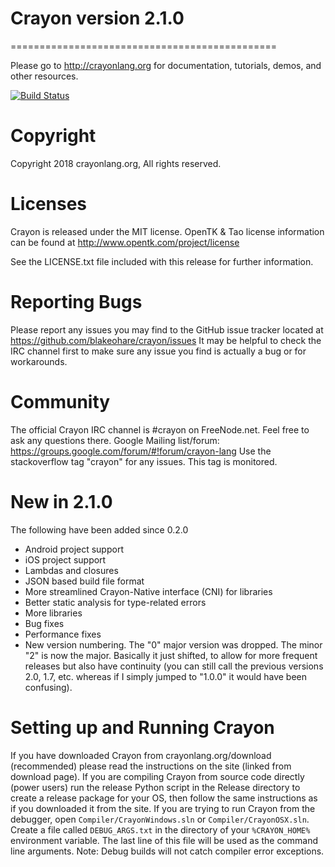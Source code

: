 # Crayon version 2.1.0
==============================================

Please go to http://crayonlang.org for documentation, tutorials, demos, and other resources.

[![Build Status](https://travis-ci.org/blakeohare/crayon.svg?branch=master)](https://travis-ci.org/blakeohare/crayon)

# Copyright
Copyright 2018 crayonlang.org, All rights reserved.

# Licenses
Crayon is released under the MIT license.
OpenTK & Tao license information can be found at http://www.opentk.com/project/license

See the LICENSE.txt file included with this release for further information.

# Reporting Bugs
Please report any issues you may find to the GitHub issue tracker located at https://github.com/blakeohare/crayon/issues
It may be helpful to check the IRC channel first to make sure any issue you find is actually a bug or for workarounds.

# Community
The official Crayon IRC channel is #crayon on FreeNode.net. Feel free to ask any questions there.
Google Mailing list/forum: https://groups.google.com/forum/#!forum/crayon-lang
Use the stackoverflow tag "crayon" for any issues. This tag is monitored.

# New in 2.1.0
The following have been added since 0.2.0

* Android project support
* iOS project support
* Lambdas and closures
* JSON based build file format
* More streamlined Crayon-Native interface (CNI) for libraries
* Better static analysis for type-related errors
* More libraries
* Bug fixes
* Performance fixes
* New version numbering. The "0" major version was dropped. The minor "2" is now the major. Basically it just shifted, to allow for more frequent releases but also have continuity (you can still call the previous versions 2.0, 1.7, etc. whereas if I simply jumped to "1.0.0" it would have been confusing).

# Setting up and Running Crayon
If you have downloaded Crayon from crayonlang.org/download (recommended) please read the instructions on the site (linked from download
page). If you are compiling Crayon from source code directly (power users) run the release Python script in the Release
directory to create a release package for your OS, then follow the same instructions as if you downloaded it from the site.
If you are trying to run Crayon from the debugger, open `Compiler/CrayonWindows.sln` or `Compiler/CrayonOSX.sln`. Create a
file called `DEBUG_ARGS.txt` in the directory of your `%CRAYON_HOME%` environment variable. The last line of this file will be
used as the command line arguments. Note: Debug builds will not catch compiler error exceptions.
